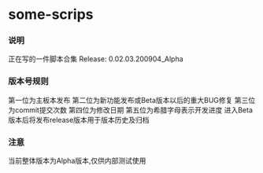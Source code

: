# some-scrips

### 说明
正在写的一件脚本合集
Release: 0.02.03.200904_Alpha

### 版本号规则
第一位为主板本发布
第二位为新功能发布或Beta版本以后的重大BUG修复
第三位为commit提交次数
第四位为修改日期
第五位为希腊字母表示开发进度
进入Beta版本后将发布release版本用于版本历史及归档

### 注意
当前整体版本为Alpha版本,仅供内部测试使用
